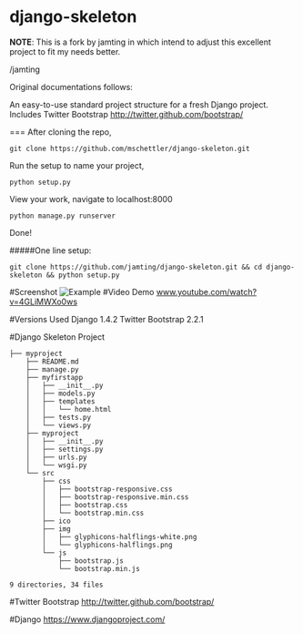 django-skeleton
===============

**NOTE**: This is a fork by jamting in which intend to adjust this excellent project to fit my needs better.  

/jamting

Original documentations follows:

An easy-to-use standard project structure for a fresh Django project. Includes Twitter Bootstrap http://twitter.github.com/bootstrap/

===
After cloning the repo,

    git clone https://github.com/mschettler/django-skeleton.git

Run the setup to name your project,
    
    python setup.py

View your work, navigate to localhost:8000

    python manage.py runserver
    
Done!



#####One line setup:

	git clone https://github.com/jamting/django-skeleton.git && cd django-skeleton && python setup.py


#Screenshot
![Example](https://raw.github.com/mschettler/django-skeleton/master/screenshot.png)
#Video Demo
www.youtube.com/watch?v=4GLiMWXo0ws


#Versions Used
    Django 1.4.2
    Twitter Bootstrap 2.2.1


#Django Skeleton Project

    ├── myproject
        ├── README.md
        ├── manage.py
        ├── myfirstapp
        │   ├── __init__.py
        │   ├── models.py
        │   ├── templates
        │   │   └── home.html
        │   ├── tests.py
        │   └── views.py
        ├── myproject
        │   ├── __init__.py
        │   ├── settings.py
        │   ├── urls.py
        │   └── wsgi.py
        └── src
            ├── css
            │   ├── bootstrap-responsive.css
            │   ├── bootstrap-responsive.min.css
            │   ├── bootstrap.css
            │   └── bootstrap.min.css
            ├── ico
            ├── img
            │   ├── glyphicons-halflings-white.png
            │   └── glyphicons-halflings.png
            └── js
                ├── bootstrap.js
                └── bootstrap.min.js
    
    9 directories, 34 files
    
    
    
#Twitter Bootstrap
http://twitter.github.com/bootstrap/

#Django
https://www.djangoproject.com/
